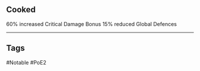 ## Cooked
60% increased Critical Damage Bonus
15% reduced Global Defences

---
## Tags
#Notable
#PoE2

